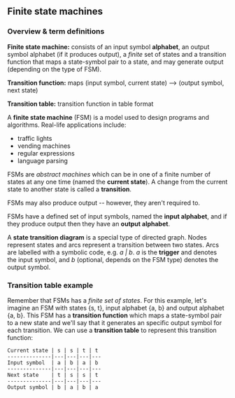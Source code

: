 Finite state machines
---------------------

### Overview & term definitions

**Finite state machine:** consists of an input symbol **alphabet**,
an output symbol alphabet (if it produces output), a *finite* set of
states and a transition function that maps a state-symbol pair to a
state, and may generate output (depending on the type of FSM).

**Transition function:** maps (input symbol, current state) --> (output
symbol, next state)

**Transition table:** transition function in table format

A **finite state machine** (FSM) is a model used to design programs and
algorithms. Real-life applications include:

  * traffic lights
  * vending machines
  * regular expressions
  * language parsing

FSMs are *abstract machines* which can be in one of a finite number of
states at any one time (named the **current state**). A change from the
current state to another state is called a **transition**.

FSMs may also produce output -- however, they aren't required to.

FSMs have a defined set of input symbols, named the **input alphabet**,
and if they produce output then they have an **output alphabet**.

A **state transition diagram** is a special type of directed graph.
Nodes represent states and arcs represent a transition between two
states.  Arcs are labelled with a symbolic code, e.g. *a | b*. *a* is
the **trigger** and denotes the input symbol, and *b* (optional, depends
on the FSM type) denotes the output symbol.


### Transition table example

Remember that FSMs has a *finite set of states*. For this example, let's
imagine an FSM with states {s, t}, input alphabet {a, b} and output
alphabet {a, b}. This FSM has a **transition function** which maps a
state-symbol pair to a new state and we'll say that it generates an
specific output symbol for each transition. We can use a **transition
table** to represent this transition function:

    Current state | s | s | t | t
    --------------|---|---|---|---
    Input symbol  | a | b | a | b
    --------------|---|---|---|---
    Next state    | t | s | s | t
    --------------|---|---|---|---
    Output symbol | b | a | b | a
